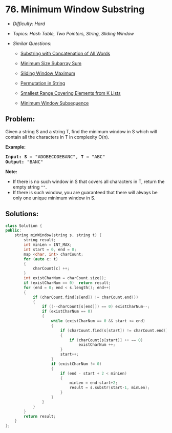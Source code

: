 # 76. Minimum Window Substring

* *Difficulty: Hard*

* *Topics: Hash Table, Two Pointers, String, Sliding Window*

* *Similar Questions:*

  * [Substring with Concatenation of All Words](./tests/minimum-window-substring.md)

  * [Minimum Size Subarray Sum](./tests/minimum-window-substring.md)

  * [Sliding Window Maximum](./tests/minimum-window-substring.md)

  * [Permutation in String](./tests/minimum-window-substring.md)

  * [Smallest Range Covering Elements from K Lists](./tests/minimum-window-substring.md)

  * [Minimum Window Subsequence](./tests/minimum-window-substring.md)

## Problem:

<p>Given a string S and a string T, find the minimum window in S which will contain all the characters in T in complexity O(n).</p>

<p><strong>Example:</strong></p>

<pre>
<strong>Input: S</strong> = &quot;ADOBECODEBANC&quot;, <strong>T</strong> = &quot;ABC&quot;
<strong>Output:</strong> &quot;BANC&quot;
</pre>

<p><strong>Note:</strong></p>

<ul>
	<li>If there is no such window in S that covers all characters in T, return the empty string <code>&quot;&quot;</code>.</li>
	<li>If there is such window, you are guaranteed that there will always be only one unique minimum window in S.</li>
</ul>

## Solutions:

```c++
class Solution {
public:
    string minWindow(string s, string t) {
        string result;
        int minLen = INT_MAX;
        int start = 0, end = 0;
        map <char, int> charCount;
        for (auto c: t)
        {
            charCount[c] ++;
        }
        int existCharNum = charCount.size();
        if (existCharNum == 0)  return result;
        for (end = 0; end < s.length(); end++)
        {
            if (charCount.find(s[end]) != charCount.end())
            {
                if ((--charCount[s[end]]) == 0) existCharNum--;
                if (existCharNum == 0)
                {
                    while (existCharNum == 0 && start <= end)
                    {
                        if (charCount.find(s[start]) != charCount.end())
                        {
                            if (charCount[s[start]] ++ == 0)
                                existCharNum ++;
                        }
                        start++;
                    }
                    if (existCharNum != 0)
                    {
                        if (end - start + 2 < minLen)
                        {
                            minLen = end-start+2;
                            result = s.substr(start-1, minLen);
                        }
                    }
                }
            }
        }
        return result;
    }
};
```
